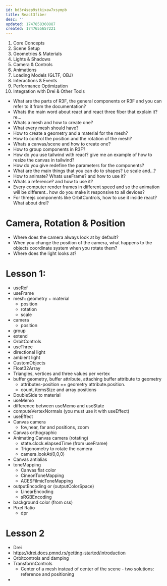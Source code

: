 ```yaml
---
id: bd3r4sep9stkixaw7xsympb
title: React3fiber
desc: ''
updated: 1747858360887
created: 1747655657221
---
```



1.	Core Concepts
2.	Scene Setup
3.	Geometries & Materials
4.	Lights & Shadows
5.	Camera & Controls
6.	Animations
7.	Loading Models (GLTF, OBJ)
8.	Interactions & Events
9.	Performance Optimization
10.	Integration with Drei & Other Tools


- What are the parts of R3F, the general components or R3F and you can refer to it from the documentation?
- Whats the main word about react and react three fiber that explain it? re...
- Whats a mesh and how to create one?
- What every mesh should have?
- How to create a geometry and a material for the mesh?
- How to control the position and the rotation of the mesh?
- Whats a canvas/scene and how to create one?
- How to group components in R3F?
- How do you use tailwind with react? give me an example of how to resize the canvas in tailwind?
- How do you give redefine the parameters for the components?
- What are the main things that you can do to shapes? i.e scale and...?
- How to animate? Whats useFrame? and how to use it? 
- Whats a reference? and how to use it?
- Every computer render frames in different speed and so the animation will be different.. how do you make it responsive to all devices? 
- For threejs components like OrbitControls, how to use it inside react? What about drei?

# Camera, Rotation & Position
- Where does the camera always look at by default?
- When you change the position of the camera, what happens to the objects coordinate system when you rotate them?
- Where does the light looks at?



 # Lesson 1:
 - useRef
 - useFrame
 - mesh: geometry + material
   - position
   - rotation
   - scale
 - camera
   - position
 - group
 - extend
 - OrbitControls
 - useThree
 - directional light
 - ambient light
 - CustomObjects
 - Float32Array
 - Triangles, vertices and three values per vertex
 - buffer geometry, buffer attribute, attaching buffer attribute to geometry
   - attributes-position == geometry attribute.position.
   - count, itemsSize and array positions
 - DoubleSide to material
 - useMemo 
 - difference between useMemo and useState
 - computeVertexNormals (you must use it with useEffect)
 - useEffect
 - Canvas camera
   - fov,near, far and positions, zoom
 - Canvas orthographic
 - Animating Canvas camera (rotating)
   - state.clock.elapsedTime (from useFrame)
   - Trigonometry to rotate the camera 
   - camera.lookAt(0,0,0)
 - Canvas antialias
 - toneMapping
   - Canvas flat color
   - CineonToneMapping
   - ACESFilmicToneMapping
 - outputEncoding or (outputColorSpace)
   - LinearEncoding
   - sRGBEncoding
 - background color (from css)
 - Pixel Ratio
   - dpr

# Lesson 2
- Drei
- https://drei.docs.pmnd.rs/getting-started/introduction
- Orbitcontrols and damping
- TransformControls
  - Center of a mesh instead of center of the scene - two solutions: reference and positioning
- 